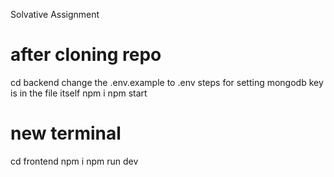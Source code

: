 Solvative Assignment

# after cloning repo

cd backend
change the .env.example to .env steps for setting mongodb key is in the file itself
npm i
npm start

# new terminal

cd frontend
npm i
npm run dev